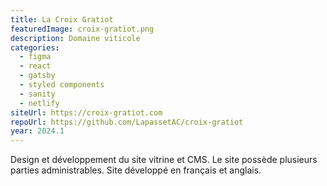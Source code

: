 ```yaml
---
title: La Croix Gratiot
featuredImage: croix-gratiot.png
description: Domaine viticole
categories:
  - figma
  - react
  - gatsby
  - styled components
  - sanity
  - netlify
siteUrl: https://croix-gratiot.com
repoUrl: https://github.com/LapassetAC/croix-gratiot
year: 2024.1
---
```


Design et développement du site vitrine et CMS. Le site possède plusieurs parties administrables. Site développé en français et anglais.
